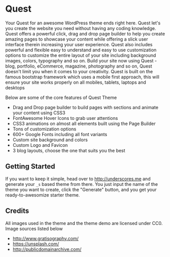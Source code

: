 Quest
======

Your Quest for an awesome WordPress theme ends right here. Quest let's you create the website you need without having any coding knowledge. Quest offers a powerful click, drag and drop page builder to help you create amazing pages to showcase your content while offering a slick user interface therein increasing your user experience. Quest also includes powerful and flexible easy to understand and easy to use customization options to customize the entire layout of your site including background images, colors, typography and so on. Build your site now using Quest - blog, portfolio, eCommerce, magazine, photography and so on, Quest doesn't limit you when it comes to your creativity. Quest is built on the famous bootstrap framework which uses a mobile first approach, this will ensure your site works properly on all mobiles, tablets, laptops and desktops

Below are some of the core features of Quest Theme

* Drag and Drop page builder to build pages with sections and animate your content using CSS3
* FontAwesome Hover Icons to grab user attentions
* CSS3 animations on almost all elements built using the Page Builder
* Tons of customization options
* 600+ Google Fonts including all font variants
* Custom site background and colors
* Custom Logo and Favicon
* 3 blog layouts, choose the one that suits you the best

Getting Started
---------------

If you want to keep it simple, head over to http://underscores.me and generate your `_s` based theme from there. You just input the name of the theme you want to create, click the "Generate" button, and you get your ready-to-awesomize starter theme.


Credits
------------

All images used in the theme and the theme demo are licensed under CC0. Image sources listed below

* http://www.gratisography.com/
* https://unsplash.com/
* http://publicdomainarchive.com/